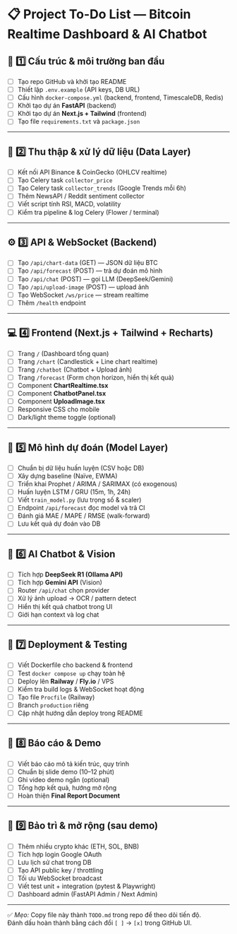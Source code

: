 # 📋 Project To-Do List — Bitcoin Realtime Dashboard & AI Chatbot

## 🧱 1️⃣ Cấu trúc & môi trường ban đầu
- [ ] Tạo repo GitHub và khởi tạo README
- [ ] Thiết lập `.env.example` (API keys, DB URL)
- [ ] Cấu hình `docker-compose.yml` (backend, frontend, TimescaleDB, Redis)
- [ ] Khởi tạo dự án **FastAPI** (backend)
- [ ] Khởi tạo dự án **Next.js + Tailwind** (frontend)
- [ ] Tạo file `requirements.txt` và `package.json`

---

## 📡 2️⃣ Thu thập & xử lý dữ liệu (Data Layer)
- [ ] Kết nối API Binance & CoinGecko (OHLCV realtime)
- [ ] Tạo Celery task `collector_price`
- [ ] Tạo Celery task `collector_trends` (Google Trends mỗi 6h)
- [ ] Thêm NewsAPI / Reddit sentiment collector
- [ ] Viết script tính RSI, MACD, volatility
- [ ] Kiểm tra pipeline & log Celery (Flower / terminal)

---

## ⚙️ 3️⃣ API & WebSocket (Backend)
- [ ] Tạo `/api/chart-data` (GET) — JSON dữ liệu BTC
- [ ] Tạo `/api/forecast` (POST) — trả dự đoán mô hình
- [ ] Tạo `/api/chat` (POST) — gọi LLM (DeepSeek/Gemini)
- [ ] Tạo `/api/upload-image` (POST) — upload ảnh
- [ ] Tạo WebSocket `/ws/price` — stream realtime
- [ ] Thêm `/health` endpoint

---

## 💻 4️⃣ Frontend (Next.js + Tailwind + Recharts)
- [ ] Trang `/` (Dashboard tổng quan)
- [ ] Trang `/chart` (Candlestick + Line chart realtime)
- [ ] Trang `/chatbot` (Chatbot + Upload ảnh)
- [ ] Trang `/forecast` (Form chọn horizon, hiển thị kết quả)
- [ ] Component **ChartRealtime.tsx**
- [ ] Component **ChatbotPanel.tsx**
- [ ] Component **UploadImage.tsx**
- [ ] Responsive CSS cho mobile
- [ ] Dark/light theme toggle (optional)

---

## 🧠 5️⃣ Mô hình dự đoán (Model Layer)
- [ ] Chuẩn bị dữ liệu huấn luyện (CSV hoặc DB)
- [ ] Xây dựng baseline (Naïve, EWMA)
- [ ] Triển khai Prophet / ARIMA / SARIMAX (có exogenous)
- [ ] Huấn luyện LSTM / GRU (15m, 1h, 24h)
- [ ] Viết `train_model.py` (lưu trọng số & scaler)
- [ ] Endpoint `/api/forecast` đọc model và trả CI
- [ ] Đánh giá MAE / MAPE / RMSE (walk-forward)
- [ ] Lưu kết quả dự đoán vào DB

---

## 🤖 6️⃣ AI Chatbot & Vision
- [ ] Tích hợp **DeepSeek R1 (Ollama API)**
- [ ] Tích hợp **Gemini API** (Vision)
- [ ] Router `/api/chat` chọn provider
- [ ] Xử lý ảnh upload → OCR / pattern detect
- [ ] Hiển thị kết quả chatbot trong UI
- [ ] Giới hạn context và log chat

---

## 🚀 7️⃣ Deployment & Testing
- [ ] Viết Dockerfile cho backend & frontend
- [ ] Test `docker compose up` chạy toàn hệ
- [ ] Deploy lên **Railway** / **Fly.io** / VPS
- [ ] Kiểm tra build logs & WebSocket hoạt động
- [ ] Tạo file `Procfile` (Railway)
- [ ] Branch `production` riêng
- [ ] Cập nhật hướng dẫn deploy trong README

---

## 🧾 8️⃣ Báo cáo & Demo
- [ ] Viết báo cáo mô tả kiến trúc, quy trình
- [ ] Chuẩn bị slide demo (10–12 phút)
- [ ] Ghi video demo ngắn (optional)
- [ ] Tổng hợp kết quả, hướng mở rộng
- [ ] Hoàn thiện **Final Report Document**

---

## 🧰 9️⃣ Bảo trì & mở rộng (sau demo)
- [ ] Thêm nhiều crypto khác (ETH, SOL, BNB)
- [ ] Tích hợp login Google OAuth
- [ ] Lưu lịch sử chat trong DB
- [ ] Tạo API public key / throttling
- [ ] Tối ưu WebSocket broadcast
- [ ] Viết test unit + integration (pytest & Playwright)
- [ ] Dashboard admin (FastAPI Admin / Next Admin)

---

✅ *Mẹo:* Copy file này thành `TODO.md` trong repo để theo dõi tiến độ.  
Đánh dấu hoàn thành bằng cách đổi `[ ]` → `[x]` trong GitHub UI.
